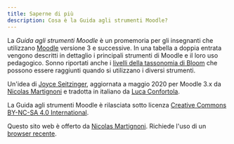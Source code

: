 ```yaml
---
title: Saperne di più
description: Cosa è la Guida agli strumenti Moodle?
---
```

La _Guida agli strumenti Moodle_ è un promemoria per gli insegnanti che utilizzano [Moodle][moodle] versione 3 e successive. In una tabella a doppia entrata vengono descritti in dettaglio i principali strumenti di Moodle e il loro uso pedagogico. Sonno riportati anche i [livelli della tassonomia di Bloom][bloom] che possono essere raggiunti quando si utilizzano i diversi strumenti.

Un'idea di [Joyce Seitzinger](https://twitter.com/catspyjamasnz), aggiornata a maggio 2020 per Moodle 3.x da [Nicolas Martignoni][nm] e tradotta in italiano da [Luca Confortola](https://twitter.com/ConfortolaLuca).

La Guida agli strumenti Moodle è rilasciata sotto licenza [Creative Commons BY-NC-SA 4.0 International][cc].

Questo sito web è offerto da [Nicolas Martignoni][nm]. Richiede l'uso di un [browser recente][browser].

 [moodle]: https://moodle.org/
 [bloom]: https://it.wikipedia.org/wiki/Tassonomia_di_Bloom
 [cc]: https://creativecommons.org/licenses/by-nc-sa/4.0/
 [browser]: https://browsehappy.com/
 [nm]: https://blog.martignoni.net/a-propos/

